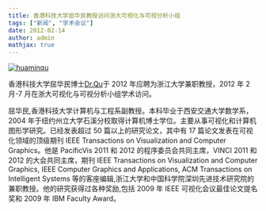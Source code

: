 ```yaml
---
title: 香港科技大学屈华民教授访问浙大可视化与可视分析小组
tags: ["新闻", "学术会议"]
date: 2012-02-14
author: admin
mathjax: true
---
```


[![huaminqu](http://www.cad.zju.edu.cn/home/vagblog/wp-content/uploads/2012/06/huaminqu.jpg)](http://www.cad.zju.edu.cn/home/vagblog/wp-content/uploads/2012/06/huaminqu.jpg)

香港科技大学屈华民博士[Dr.Qu](http://www.huamin.org/)于 2012 年应聘为浙江大学兼职教授，2012 年 2 月-7 月在浙大可视化与可视分析小组学术访问。

屈华民,香港科技大学计算机与工程系副教授。本科毕业于西安交通大学数学系，2004 年于纽约州立大学石溪分校取得计算机博士学位。主要从事可视化和计算机图形学研究。已经发表超过 50 篇以上的研究论文，其中有 17 篇论文发表在可视化领域的顶级期刊 IEEE Transactions on Visualization and Computer Graphics。他是 PacificVis 2011 和 2012 的程序委员会共同主席，VINCI 2011 和 2012 的大会共同主席，期刊 IEEE Transactions on Visualization and Computer Graphics, IEEE Computer Graphics and Applications, ACM Transactions on Intelligent Systems 等的客座编辑,浙江大学和中国科学院深圳先进技术研究院的兼职教授。他的研究获得过各种奖励,包括 2009 年 IEEE 可视化会议最佳论文提名奖和 2009 年 IBM Faculty Award。
